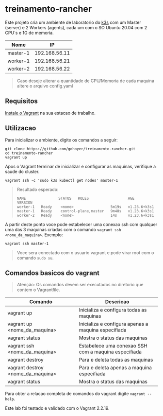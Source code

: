 # treinamento-rancher

Este projeto cria um ambiente de laboratorio do [k3s](https://k3s.io) com um Master (server) e 2 Workers (agents), cada um com o SO  Ubuntu 20.04 com 2 CPU`s e 1G de memoria.

| Nome | IP |
| ---- | -- |
| master-1 | 192.168.56.11 |
| worker-1 | 192.168.56.21 |
| worker-2 | 192.168.56.22 |

> Caso deseje alterar a quantidade de CPU/Memoria de cada maquina altere o arquivo config.yaml

## Requisitos
[Instale o Vagrant](https://www.vagrantup.com/docs/installation) na sua estacao de trabalho.
## Utilizacao
Para inicializar o ambiente, digite os comandos a seguir:
```shell
git clone https://github.com/gohoyer/treinamento-rancher.git
cd treinamento-rancher
vagrant up
```

Apos o Vagrant terminar de inicializar e configurar as maquinas, verifique a saude do cluster.
```shell
vagrant ssh -c 'sudo k3s kubectl get nodes' master-1
```

>Resultado esperado:
>```shell
>NAME               STATUS   ROLES                  AGE     VERSION
>worker-1   Ready    <none>                 5m19s   v1.23.6+k3s1
>master-1   Ready    control-plane,master   9m48s   v1.23.6+k3s1
>worker-2   Ready    <none>                 14s     v1.23.6+k3s1
>```

A partir deste ponto voce pode estabelecer uma conexao ssh com qualquer uma das 3 maquinas criadas com o comando `vagrant ssh <nome_da_maquina>`. Exemplo:

```shell
vagrant ssh master-1
```

> Voce sera conectado com o usuario vagrant e pode virar root com o comando `sudo su`.
## Comandos basicos  do vagrant
> Atenção: Os comandos devem ser executados no diretorio que contem o Vagrantfile.

| Comando | Descricao |
| ------- | --------- |
| vagrant up | Inicializa e configura todas as maquinas |
| vagrant up <nome_da_maquina> | Inicializa e configura apenas a maquina especifiada |
| vagrant status | Mostra o status das maquinas |
| vagrant ssh <nome_da_maquina> | Estabelece uma conexao SSH com a maquina especifiada |
| vagrant destroy | Para e deleta todas as maquinas | 
| vagrant destroy <nome_da_maquina> | Para e deleta apenas a maquina especifiada |
| vagrant status | Mostra o status das maquinas |

Para obter a relacao  completa de comandos do vagrant digite `vagrant --help`.

Este lab foi testado e validado com o Vagrant 2.2.19.